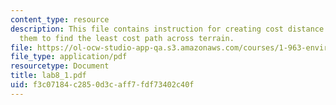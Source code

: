 ```yaml
---
content_type: resource
description: This file contains instruction for creating cost distance grids and using
  them to find the least cost path across terrain.
file: https://ol-ocw-studio-app-qa.s3.amazonaws.com/courses/1-963-environmental-engineering-applications-of-geographic-information-systems-fall-2004/f3c07184c2850d3caff7fdf73402c40f_lab8_1.pdf
file_type: application/pdf
resourcetype: Document
title: lab8_1.pdf
uid: f3c07184-c285-0d3c-aff7-fdf73402c40f
---
```

